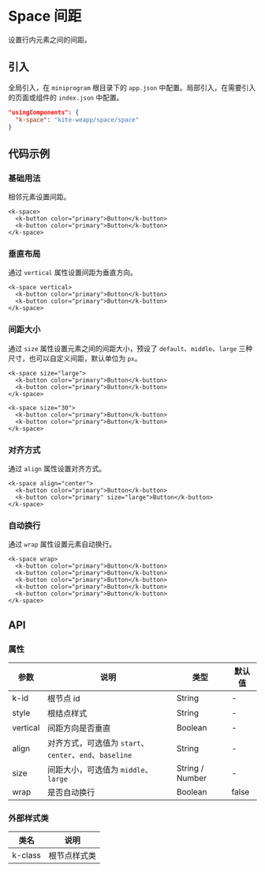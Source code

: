 # Space 间距

设置行内元素之间的间距。

## 引入

全局引入，在 `miniprogram` 根目录下的 `app.json` 中配置。局部引入，在需要引入的页面或组件的 `index.json` 中配置。

```json
"usingComponents": {
  "k-space": "kite-weapp/space/space"
}
```

## 代码示例

### 基础用法

相邻元素设置间距。

```wxml
<k-space>
  <k-button color="primary">Button</k-button>
  <k-button color="primary">Button</k-button>
</k-space>
```

### 垂直布局

通过 `vertical` 属性设置间距为垂直方向。

```wxml
<k-space vertical>
  <k-button color="primary">Button</k-button>
  <k-button color="primary">Button</k-button>
</k-space>
```

### 间距大小

通过 `size` 属性设置元素之间的间距大小，预设了 `default`、`middle`、`large` 三种尺寸，也可以自定义间距，默认单位为 `px`。

```wxml
<k-space size="large">
  <k-button color="primary">Button</k-button>
  <k-button color="primary">Button</k-button>
</k-space>

<k-space size="30">
  <k-button color="primary">Button</k-button>
  <k-button color="primary">Button</k-button>
</k-space>
```

### 对齐方式

通过 `align` 属性设置对齐方式。

```wxml
<k-space align="center">
  <k-button color="primary">Button</k-button>
  <k-button color="primary" size="large">Button</k-button>
</k-space>
```

### 自动换行

通过 `wrap` 属性设置元素自动换行。

```wxml
<k-space wrap>
  <k-button color="primary">Button</k-button>
  <k-button color="primary">Button</k-button>
  <k-button color="primary">Button</k-button>
  <k-button color="primary">Button</k-button>
  <k-button color="primary">Button</k-button>
</k-space>
```

## API

### 属性

| 参数     | 说明                                                    | 类型            | 默认值 |
| -------- | ------------------------------------------------------- | --------------- | ------ |
| k-id     | 根节点 id                                               | String          | -      |
| style    | 根结点样式                                              | String          | -      |
| vertical | 间距方向是否垂直                                        | Boolean         | -      |
| align    | 对齐方式，可选值为 `start`、`center`、`end`、`baseline` | String          | -      |
| size     | 间距大小，可选值为 `middle`、`large`                    | String / Number | -      |
| wrap     | 是否自动换行                                            | Boolean         | false  |

### 外部样式类

| 类名    | 说明         |
| ------- | ------------ |
| k-class | 根节点样式类 |
